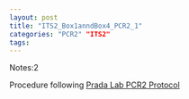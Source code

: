 ```yaml
---
layout: post
title: "ITS2_Box1anndBox4_PCR2_1"
categories: "PCR2" "ITS2"
tags:
---
```



Notes:2

Procedure
following [Prada Lab PCR2 Protocol](https://meschedl.github.io/PPP-Lab-Resources/Protocols_and_Lab_Resources/PCR/Amplicon_PCR_Library_Prep/Prada_Amplicon_PCR_Library_Prep.md)
